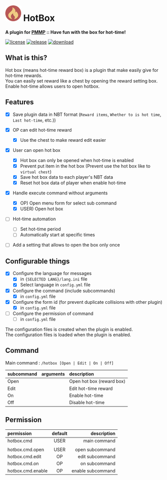 # <img src="./assets/icon/index.svg" height="50" width="50"> HotBox
__A plugin for [PMMP](https://pmmp.io) :: Have fun with the box for hot-time!__

[![license](https://img.shields.io/github/license/PresentKim/HotBox-PMMP.svg?label=License)](LICENSE)
[![release](https://img.shields.io/github/release/PresentKim/HotBox-PMMP.svg?label=Release)](https://github.com/PresentKim/HotBox-PMMP/releases/latest)
[![download](https://img.shields.io/github/downloads/PresentKim/HotBox-PMMP/total.svg?label=Download)](https://github.com/PresentKim/HotBox-PMMP/releases/latest)

## What is this? 
Hot box (means hot-time reward box) is a plugin that make easily give for hot-time rewards.  
You can easily set reward like a chest by opening the reward setting box.  
Enable hot-time allows users to open hotbox.  
  
## Features
- [x] Save plugin data in NBT format (`Reward items`, `Whether to is hot time`, `Last hot-time`, etc.))
- [x] OP can edit hot-time reward
  - [x] Use the chest to make reward edit easier  
- [x] User can open hot box
  - [x] Hot box can only be opened when hot-time is enabled  
  - [x] Prevent put item in the hot box (Prevent use the hot box like to `virtual chest`)  
  - [x] Save hot box data to each player's NBT data  
  - [x] Reset hot box data of player when enable hot-time  
- [x] Handle execute command without arguments  
  - [x] OP)   Open menu form for select sub command  
  - [x] USER) Open hot box  
- [ ] Hot-time automation
  - [ ] Set hot-time period  
  - [ ] Automatically start at specific times  
- [ ] Add a setting that allows to open the box only once  


## Configurable things
- [x] Configure the language for messages
  - [x] in `{SELECTED LANG}/lang.ini` file  
  - [x] Select language in `config.yml` file
- [x] Configure the command (include subcommands)
  - [x] in `config.yml` file
- [x] Configure the form id (for prevent duplicate collisions with other plugin)
  - [x] in `config.yml` file
- [ ] Configure the permission of command  
  - [ ] in `config.yml` file

The configuration files is created when the plugin is enabled.  
The configuration files is loaded  when the plugin is enabled.  


## Command
Main command : `/hotbox [Open | Edit | On | Off]`

| subcommand | arguments | description               |
| :--------- | :-------- | :------------------------ |
| Open       |           | Open hot box (reward box) |
| Edit       |           | Edit hot-time reward      |
| On         |           | Enable hot-time           |
| Off        |           | Disable hot-time          |



## Permission
| permission        | default | description       |
| :---------------- | :-----: | ----------------: |
| hotbox.cmd        |  USER   |      main command |
|                   |         |                   |
| hotbox.cmd.open   |  USER   |   open subcommand |
| hotbox.cmd.edit   |   OP    |   edit subcommand |
| hotbox.cmd.on     |   OP    |     on subcommand |
| hotbox.cmd.enable |   OP    | enable subcommand |
